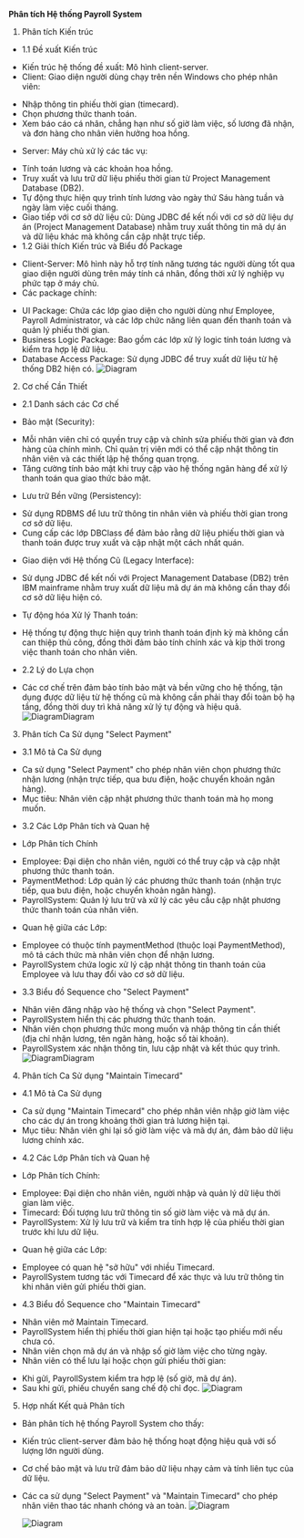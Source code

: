 **Phân tích Hệ thống Payroll System**
1. Phân tích Kiến trúc
* 1.1 Đề xuất Kiến trúc
- Kiến trúc hệ thống đề xuất: Mô hình client-server.
- Client: Giao diện người dùng chạy trên nền Windows cho phép nhân viên:
+ Nhập thông tin phiếu thời gian (timecard).
+ Chọn phương thức thanh toán.
+ Xem báo cáo cá nhân, chẳng hạn như số giờ làm việc, số lương đã nhận, và đơn hàng cho nhân viên hưởng hoa hồng.
- Server: Máy chủ xử lý các tác vụ:
+ Tính toán lương và các khoản hoa hồng.
+ Truy xuất và lưu trữ dữ liệu phiếu thời gian từ Project Management Database (DB2).
+ Tự động thực hiện quy trình tính lương vào ngày thứ Sáu hàng tuần và ngày làm việc cuối tháng.
+ Giao tiếp với cơ sở dữ liệu cũ: Dùng JDBC để kết nối với cơ sở dữ liệu dự án (Project Management Database) 
nhằm truy xuất thông tin mã dự án và dữ liệu khác mà không cần cập nhật trực tiếp.
+ 1.2 Giải thích Kiến trúc và Biểu đồ Package
- Client-Server: Mô hình này hỗ trợ tính năng tương tác người dùng tốt qua giao diện người dùng trên máy tính cá nhân, đồng thời xử lý nghiệp vụ phức tạp ở máy chủ.
- Các package chính:
+ UI Package: Chứa các lớp giao diện cho người dùng như Employee, Payroll Administrator, và các lớp chức năng liên quan đến thanh toán và quản lý phiếu thời gian.
+ Business Logic Package: Bao gồm các lớp xử lý logic tính toán lương và kiểm tra hợp lệ dữ liệu.
+ Database Access Package: Sử dụng JDBC để truy xuất dữ liệu từ hệ thống DB2 hiện có.
![Diagram](https://planttext.com/api/plantuml/png/R591RiCW4Bpx5IYdv90F-50bgNkmr4gHqgZd3MmT5CnQi8vaLNbP3trIlr1iOzTfpGM6WPsPXU_FhurdS5oN9gb0Ng10iJZcOj-l5-8Z4K8Qy5uybPMX1h7R2WCZphDK7DXfM_Jx7WrAtaDJekKNv3EfvIeLLz8gNhICxbMNAC5DgTieDP2354VyL-fCjVDlv2weKg4jTqLkoM-INUsrnL3ncGejvr85duwCEJIUiHpqhc2q0iOO8hVlrFey4Ha4sv-f7CbGUJR7r48632VmABQoFJ_d8TizTdDKbmw3zdBLem3KiAuhDM5KQ7H4dUJuGElrmtskP6peV-g-0IqVxIGRjAhz5py0003__mC0)

2. Cơ chế Cần Thiết
* 2.1 Danh sách các Cơ chế
- Bảo mật (Security):
+ Mỗi nhân viên chỉ có quyền truy cập và chỉnh sửa phiếu thời gian và đơn hàng của chính mình. Chỉ quản trị viên mới có thể cập nhật thông tin nhân viên và các thiết lập hệ thống quan trọng.
+ Tăng cường tính bảo mật khi truy cập vào hệ thống ngân hàng để xử lý thanh toán qua giao thức bảo mật.
- Lưu trữ Bền vững (Persistency):
+ Sử dụng RDBMS để lưu trữ thông tin nhân viên và phiếu thời gian trong cơ sở dữ liệu.
+ Cung cấp các lớp DBClass để đảm bảo rằng dữ liệu phiếu thời gian và thanh toán được truy xuất và cập nhật một cách nhất quán.
- Giao diện với Hệ thống Cũ (Legacy Interface):
+ Sử dụng JDBC để kết nối với Project Management Database (DB2) trên IBM mainframe nhằm truy xuất dữ liệu mã dự án mà không cần thay đổi cơ sở dữ liệu hiện có.
- Tự động hóa Xử lý Thanh toán:
+ Hệ thống tự động thực hiện quy trình thanh toán định kỳ mà không cần can thiệp thủ công, đồng thời đảm bảo tính chính xác và kịp thời trong việc thanh toán cho nhân viên.
* 2.2 Lý do Lựa chọn
- Các cơ chế trên đảm bảo tính bảo mật và bền vững cho hệ thống, tận dụng được dữ liệu từ hệ thống cũ mà không cần phải thay đổi toàn bộ hạ tầng, đồng thời duy trì khả năng xử lý tự động và hiệu quả.
  ![DiagramDiagram](https://planttext.com/api/plantuml/png/P90n3i8m34NtdC9Yvm8TK5N2NgaIkqaDZPJ4KUqEFHi3H-8Af42HK5V_vwTlF--FMXH7dM8mw9H7ECKSU2OokOozyncJmgx5UUGGkbcKuWvGeEt-2OkA5nHwXxOnPXN1_b3W2ZeAv1IAAL9IqtPBi48LM2yvu0pvamDdzPnaepaEp48_B98Et7zjjgdWZC7tg0IOUf1oqOQr3UnN6QUh7oF8v1o9R4fzSrogb7KHl96fAVNBlru0003__mC0)
  
3. Phân tích Ca Sử dụng "Select Payment"
* 3.1 Mô tả Ca Sử dụng
- Ca sử dụng "Select Payment" cho phép nhân viên chọn phương thức nhận lương (nhận trực tiếp, qua bưu điện, hoặc chuyển khoản ngân hàng).
- Mục tiêu: Nhân viên cập nhật phương thức thanh toán mà họ mong muốn.
* 3.2 Các Lớp Phân tích và Quan hệ
- Lớp Phân tích Chính
+ Employee: Đại diện cho nhân viên, người có thể truy cập và cập nhật phương thức thanh toán.
+ PaymentMethod: Lớp quản lý các phương thức thanh toán (nhận trực tiếp, qua bưu điện, hoặc chuyển khoản ngân hàng).
+ PayrollSystem: Quản lý lưu trữ và xử lý các yêu cầu cập nhật phương thức thanh toán của nhân viên.
- Quan hệ giữa các Lớp:
+ Employee có thuộc tính paymentMethod (thuộc loại PaymentMethod), mô tả cách thức mà nhân viên chọn để nhận lương.
+ PayrollSystem chứa logic xử lý cập nhật thông tin thanh toán của Employee và lưu thay đổi vào cơ sở dữ liệu.
* 3.3 Biểu đồ Sequence cho "Select Payment"
- Nhân viên đăng nhập vào hệ thống và chọn "Select Payment".
- PayrollSystem hiển thị các phương thức thanh toán.
- Nhân viên chọn phương thức mong muốn và nhập thông tin cần thiết (địa chỉ nhận lương, tên ngân hàng, hoặc số tài khoản).
- PayrollSystem xác nhận thông tin, lưu cập nhật và kết thúc quy trình.
  ![DiagramDiagram](https://planttext.com/api/plantuml/png/R91DJiD038NtSmgh-rwW2rI5T4r4AlPcnXIB-PFjqEPiB3WILo011e5Ww--zzqb-UtdTgw7ObA93RqNWa6eiCv6hovazLym6cm5dAJ6Eingb3Q32CFvEz6XuZqeViE-SQqEmlLh2ExYfbE78YJnASCEutljk1xTamlHCG1TMutm2Qw6-W-rNknKXa257_JD_o4O2ZsKIXNEH9sgE5TvXv816d_o7VCH5FDMLXN-zroK_i2JGoNlILctoRux69KDQ4dWYjwSSre--0m00__y30000)
  
4. Phân tích Ca Sử dụng "Maintain Timecard"
* 4.1 Mô tả Ca Sử dụng
- Ca sử dụng "Maintain Timecard" cho phép nhân viên nhập giờ làm việc cho các dự án trong khoảng thời gian trả lương hiện tại.
- Mục tiêu: Nhân viên ghi lại số giờ làm việc và mã dự án, đảm bảo dữ liệu lương chính xác.
* 4.2 Các Lớp Phân tích và Quan hệ
- Lớp Phân tích Chính:
+ Employee: Đại diện cho nhân viên, người nhập và quản lý dữ liệu thời gian làm việc.
+ Timecard: Đối tượng lưu trữ thông tin số giờ làm việc và mã dự án.
+ PayrollSystem: Xử lý lưu trữ và kiểm tra tính hợp lệ của phiếu thời gian trước khi lưu dữ liệu.
- Quan hệ giữa các Lớp:
+ Employee có quan hệ "sở hữu" với nhiều Timecard.
+ PayrollSystem tương tác với Timecard để xác thực và lưu trữ thông tin khi nhân viên gửi phiếu thời gian.
* 4.3 Biểu đồ Sequence cho "Maintain Timecard"
- Nhân viên mở Maintain Timecard.
- PayrollSystem hiển thị phiếu thời gian hiện tại hoặc tạo phiếu mới nếu chưa có.
- Nhân viên chọn mã dự án và nhập số giờ làm việc cho từng ngày.
- Nhân viên có thể lưu lại hoặc chọn gửi phiếu thời gian:
+ Khi gửi, PayrollSystem kiểm tra hợp lệ (số giờ, mã dự án).
+ Sau khi gửi, phiếu chuyển sang chế độ chỉ đọc.
  ![Diagram](https://planttext.com/api/plantuml/png/R94zJWCn48NxFOLBA7A1BL0AA58W8ILIwc7tGGnZpyepYRH2d8o28t45ziS9QvJERvxzvflnpzVtMesI7GDN3PEgUmWTIm-uZyevXwmszxNRMlBnTQn62bZgZlg0Q8-mWxIrUrhAqLSm6YlADxUrEucVxA68jFC13QK_uxFAH6Td9hAiIgA379Fk9RrZwE-ZJLH9teQsYukNo09bpWtJUTTtnMGjZ3phrOGapDjU3M5EE17xbWmvV1DVP1pcMOH1CHCrKBqswcNjgzNTlmKMrlbjLG8KrXgn7J_q5m00__y30000)
  
5. Hợp nhất Kết quả Phân tích
- Bản phân tích hệ thống Payroll System cho thấy:
- Kiến trúc client-server đảm bảo hệ thống hoạt động hiệu quả với số lượng lớn người dùng.
- Cơ chế bảo mật và lưu trữ đảm bảo dữ liệu nhạy cảm và tính liên tục của dữ liệu.
- Các ca sử dụng "Select Payment" và "Maintain Timecard" cho phép nhân viên thao tác nhanh chóng và an toàn.
  ![Diagram](https://planttext.com/api/plantuml/png/UhzxlqDnIM9HIMbk3bTYSab-aO9hRa5EVcLgAfIh591OMPIVawFWc9ARcPTPN5AK21HMKaWiXeXmSPKMfoOd5gSgA0MdvgGcboW0DUIcvfM0bOGw6oBaVHCpyqg0M24aCnSeL9G2LMB4nGMpL47N3gm7bM_41RPAGHVAut98pKi1kHW0003__mC0)
  
  ![Diagram](https://planttext.com/api/plantuml/png/X5FBJiD03BpdArQzS-4BsZG8YYWg3N1tDwPTs4Urwo15g5_6WK_Y5_1I4jeD3POYHVB4CvvnFjy_ne70KsrqjWNv0ciKemKqtcajoYOGcf5uomHNrtwOYSN-lMt5aXf24ACBizMkGHGpI-YVG1w1Ofs94ZLAuY6DGKj9SmxA4Z_YNXcKuAkklqkvMfsJoYYh0daWvuU8vs3Z1WSQdrm2kKIBF0V54hVEKqZOTzcn5taTb4KMS-FMIWxuqcfTU2SPh-owBsyAMjOwafUWmIiC9m5JPupYCSwcc2kmbSRMN357shW13nz1gmg81_Nrj0c8Nr22w9oSoBWLoxB4Q_vZMW44AmZTLwTTkoxowL2Wp6VZAP4JHNwUDEzgz4qq_3b2zjb_UrBa0pVr1_n7Rfz-YSGflN8S6_2ysMrjLkZJH4g-oeEZMw9qlkeVrYuRewtYZ_W5003__mC0)

